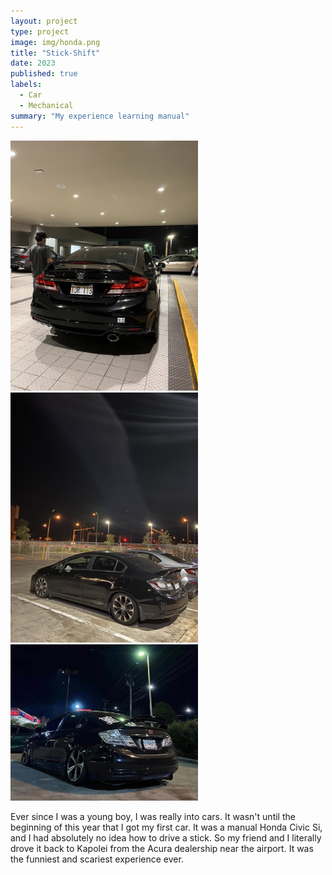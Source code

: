 ```yaml
---
layout: project
type: project
image: img/honda.png
title: "Stick-Shift"
date: 2023
published: true
labels:
  - Car
  - Mechanical
summary: "My experience learning manual"
---
```


<img width="300px" class="rounded float-start pe-4" src="../img/car1.jpg">
<img width="300px" class="rounded float-start pe-4" src="../img/car2.jpg">
<img width="300px" class="rounded float-start pe-4" src="../img/car3.jpg">

Ever since I was a young boy, I was really into cars. It wasn't until the beginning of this year that I got my first car. It was a manual Honda Civic Si, and I had absolutely no idea how to drive a stick. So my friend and I literally drove it back to Kapolei from the Acura dealership near the airport. It was the funniest and scariest experience ever.
